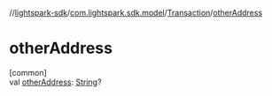 //[lightspark-sdk](../../../index.md)/[com.lightspark.sdk.model](../index.md)/[Transaction](index.md)/[otherAddress](other-address.md)

# otherAddress

[common]\
val [otherAddress](other-address.md): [String](https://kotlinlang.org/api/latest/jvm/stdlib/kotlin/-string/index.html)?
